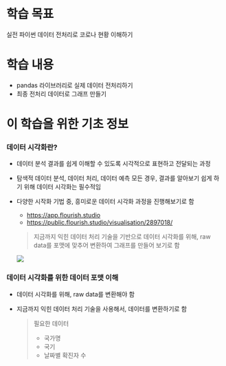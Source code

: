 # 학습 목표
실전 파이썬 데이터 전처리로 코로나 현황 이해하기

# 학습 내용
- pandas 라이브러리로 실제 데이터 전처리하기
- 최종 전처리 데이터로 그래프 만들기

# 이 학습을 위한 기초 정보
### 데이터 시각화란?
- 데이터 분석 결과를 쉽게 이해할 수 있도록 시각적으로 표현하고 전달되는 과정
- 탐색적 데이터 분석, 데이터 처리, 데이터 예측 모든 경우, 결과를 알아보기 쉽게 하기 위해 데이터 시각화는 필수적임
- 다양한 시작화 기법 중, 흥미로운 데이터 시각화 과정을 진행해보기로 함
  - https://app.flourish.studio
  - https://public.flourish.studio/visualisation/2897018/
 
  > 지금까지 익힌 데이터 처리 기술을 기반으로 데이터 시각화를 위해, raw data를 포맷에 맞추어 변환하여 그래프를 만들어 보기로 함
  <img src="https://www.fun-coding.org/00_Images/covid_graph_ex2.jpg" />

### 데이터 시각화를 위한 데이터 포맷 이해
- 데이터 시각화를 위해, raw data를 변환해야 함
- 지금까지 익힌 데이터 처리 기술을 사용해서, 데이터를 변환하기로 함

  > 필요한 데이터
  >  - 국가명
  >  - 국기
  >  - 날짜별 확진자 수

